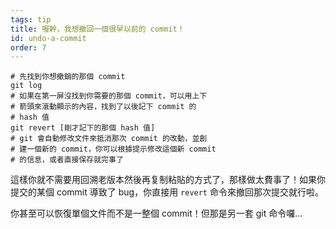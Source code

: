 ```yaml
---
tags: tip
title: 喔幹，我想撤回一個很早以前的 commit！
id: undo-a-commit
order: 7
---
```


```git
# 先找到你想撤銷的那個 commit
git log
# 如果在第一屏沒找到你需要的那個 commit，可以用上下
# 箭頭來滾動顯示的內容，找到了以後記下 commit 的 
# hash 值
git revert [剛才記下的那個 hash 值]
# git 會自動修改文件來抵消那次 commit 的改動，並創
# 建一個新的 commit，你可以根據提示修改這個新 commit
# 的信息，或者直接保存就完事了
```

這樣你就不需要用回溯老版本然後再复制粘貼的方式了，那樣做太費事了！如果你提交的某個 commit 導致了 bug，你直接用 `revert` 命令來撤回那次提交就行啦。

你甚至可以恢復單個文件而不是一整個 commit！但那是另一套 git 命令囉...